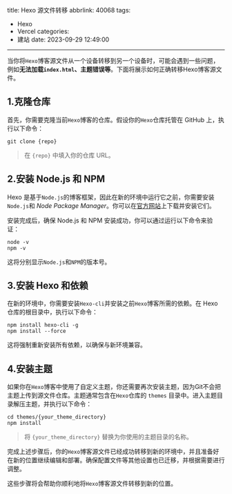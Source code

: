 title: Hexo 源文件转移
abbrlink: 40068
tags:
  - Hexo
  - Vercel
categories:
  - 建站
date: 2023-09-29 12:49:00
---
当你将`Hexo`博客源文件从一个设备转移到另一个设备时，可能会遇到一些问题，例如**无法加载`index.html`、主题错误等**。下面将展示如何正确转移Hexo博客源文件。

## 1.克隆仓库

首先，你需要克隆当前`Hexo`博客的仓库。假设你的`Hexo`仓库托管在 GitHub 上，执行以下命令：

```shell
git clone {repo}
```

> 在 `{repo}` 中填入你的仓库 URL。

## 2.安装 Node.js 和 NPM

Hexo 是基于`Node.js`的博客框架，因此在新的环境中运行它之前，你需要安装`Node.js`和 *Node Package Manager*。你可以在[官方网站](https://nodejs.org/zh-cn/download)上下载并安装它们。

安装完成后，确保 Node.js 和 NPM 安装成功，你可以通过运行以下命令来验证：

```shell
node -v
npm -v
```

这将分别显示`Node.js`和`NPM`的版本号。

## 3.安装 Hexo 和依赖

在新的环境中，你需要安装`Hexo-cli`并安装之前`Hexo`博客所需的依赖。在 Hexo 仓库的根目录中，执行以下命令：

```shell
npm install hexo-cli -g
npm install --force
```

这将强制重新安装所有依赖，以确保与新环境兼容。

## 4.安装主题

如果你在`Hexo`博客中使用了自定义主题，你还需要再次安装主题，因为Git不会把主题上传到源文件仓库。主题通常包含在`Hexo`仓库的 `themes` 目录中。进入主题目录解压主题，并执行以下命令：

```shell
cd themes/{your_theme_directory}
npm install
```

> 将 `{your_theme_directory}` 替换为你使用的主题目录的名称。

完成上述步骤后，你的`Hexo`博客源文件已经成功转移到新的环境中，并且准备好在新的位置继续编辑和部署。确保配置文件等其他设置也已迁移，并根据需要进行调整。

这些步骤将会帮助你顺利地将`Hexo`博客源文件转移到新的位置。